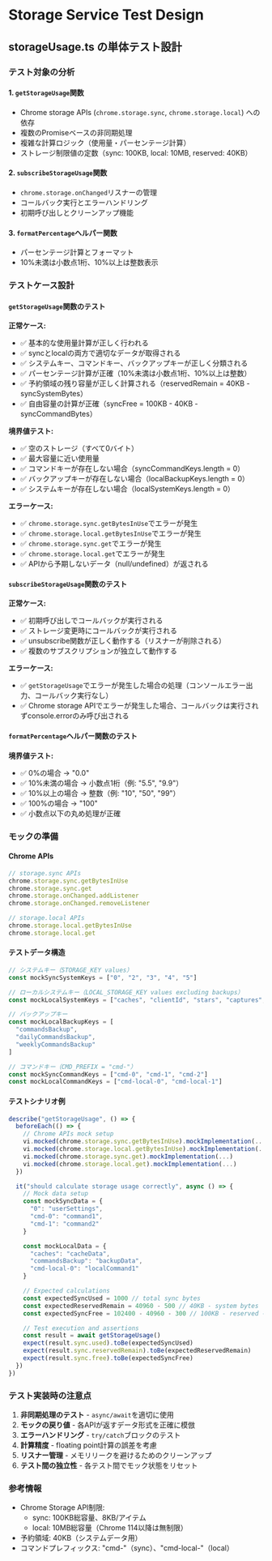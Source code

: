 # Storage Service Test Design

## storageUsage.ts の単体テスト設計

### テスト対象の分析

#### 1. `getStorageUsage`関数

- Chrome storage APIs (`chrome.storage.sync`, `chrome.storage.local`) への依存
- 複数のPromiseベースの非同期処理
- 複雑な計算ロジック（使用量・パーセンテージ計算）
- ストレージ制限値の定数（sync: 100KB, local: 10MB, reserved: 40KB）

#### 2. `subscribeStorageUsage`関数

- `chrome.storage.onChanged`リスナーの管理
- コールバック実行とエラーハンドリング
- 初期呼び出しとクリーンアップ機能

#### 3. `formatPercentage`ヘルパー関数

- パーセンテージ計算とフォーマット
- 10%未満は小数点1桁、10%以上は整数表示

### テストケース設計

#### `getStorageUsage`関数のテスト

**正常ケース:**

- ✅ 基本的な使用量計算が正しく行われる
- ✅ syncとlocalの両方で適切なデータが取得される
- ✅ システムキー、コマンドキー、バックアップキーが正しく分類される
- ✅ パーセンテージ計算が正確（10%未満は小数点1桁、10%以上は整数）
- ✅ 予約領域の残り容量が正しく計算される（reservedRemain = 40KB - syncSystemBytes）
- ✅ 自由容量の計算が正確（syncFree = 100KB - 40KB - syncCommandBytes）

**境界値テスト:**

- ✅ 空のストレージ（すべて0バイト）
- ✅ 最大容量に近い使用量
- ✅ コマンドキーが存在しない場合（syncCommandKeys.length = 0）
- ✅ バックアップキーが存在しない場合（localBackupKeys.length = 0）
- ✅ システムキーが存在しない場合（localSystemKeys.length = 0）

**エラーケース:**

- ✅ `chrome.storage.sync.getBytesInUse`でエラーが発生
- ✅ `chrome.storage.local.getBytesInUse`でエラーが発生
- ✅ `chrome.storage.sync.get`でエラーが発生
- ✅ `chrome.storage.local.get`でエラーが発生
- ✅ APIから予期しないデータ（null/undefined）が返される

#### `subscribeStorageUsage`関数のテスト

**正常ケース:**

- ✅ 初期呼び出しでコールバックが実行される
- ✅ ストレージ変更時にコールバックが実行される
- ✅ unsubscribe関数が正しく動作する（リスナーが削除される）
- ✅ 複数のサブスクリプションが独立して動作する

**エラーケース:**

- ✅ `getStorageUsage`でエラーが発生した場合の処理（コンソールエラー出力、コールバック実行なし）
- ✅ Chrome storage APIでエラーが発生した場合、コールバックは実行されずconsole.errorのみ呼び出される

#### `formatPercentage`ヘルパー関数のテスト

**境界値テスト:**

- ✅ 0%の場合 → "0.0"
- ✅ 10%未満の場合 → 小数点1桁（例: "5.5", "9.9"）
- ✅ 10%以上の場合 → 整数（例: "10", "50", "99"）
- ✅ 100%の場合 → "100"
- ✅ 小数点以下の丸め処理が正確

### モックの準備

#### Chrome APIs

```typescript
// storage.sync APIs
chrome.storage.sync.getBytesInUse
chrome.storage.sync.get
chrome.storage.onChanged.addListener
chrome.storage.onChanged.removeListener

// storage.local APIs
chrome.storage.local.getBytesInUse
chrome.storage.local.get
```

#### テストデータ構造

```typescript
// システムキー（STORAGE_KEY values）
const mockSyncSystemKeys = ["0", "2", "3", "4", "5"]

// ローカルシステムキー（LOCAL_STORAGE_KEY values excluding backups）
const mockLocalSystemKeys = ["caches", "clientId", "stars", "captures", ...]

// バックアップキー
const mockLocalBackupKeys = [
  "commandsBackup",
  "dailyCommandsBackup",
  "weeklyCommandsBackup"
]

// コマンドキー（CMD_PREFIX = "cmd-"）
const mockSyncCommandKeys = ["cmd-0", "cmd-1", "cmd-2"]
const mockLocalCommandKeys = ["cmd-local-0", "cmd-local-1"]
```

#### テストシナリオ例

```typescript
describe("getStorageUsage", () => {
  beforeEach(() => {
    // Chrome APIs mock setup
    vi.mocked(chrome.storage.sync.getBytesInUse).mockImplementation(...)
    vi.mocked(chrome.storage.local.getBytesInUse).mockImplementation(...)
    vi.mocked(chrome.storage.sync.get).mockImplementation(...)
    vi.mocked(chrome.storage.local.get).mockImplementation(...)
  })

  it("should calculate storage usage correctly", async () => {
    // Mock data setup
    const mockSyncData = {
      "0": "userSettings",
      "cmd-0": "command1",
      "cmd-1": "command2"
    }

    const mockLocalData = {
      "caches": "cacheData",
      "commandsBackup": "backupData",
      "cmd-local-0": "localCommand1"
    }

    // Expected calculations
    const expectedSyncUsed = 1000 // total sync bytes
    const expectedReservedRemain = 40960 - 500 // 40KB - system bytes
    const expectedSyncFree = 102400 - 40960 - 300 // 100KB - reserved - commands

    // Test execution and assertions
    const result = await getStorageUsage()
    expect(result.sync.used).toBe(expectedSyncUsed)
    expect(result.sync.reservedRemain).toBe(expectedReservedRemain)
    expect(result.sync.free).toBe(expectedSyncFree)
  })
})
```

### テスト実装時の注意点

1. **非同期処理のテスト** - `async/await`を適切に使用
2. **モックの戻り値** - 各APIが返すデータ形式を正確に模倣
3. **エラーハンドリング** - `try/catch`ブロックのテスト
4. **計算精度** - floating point計算の誤差を考慮
5. **リスナー管理** - メモリリークを避けるためのクリーンアップ
6. **テスト間の独立性** - 各テスト間でモック状態をリセット

### 参考情報

- Chrome Storage API制限:
  - sync: 100KB総容量、8KB/アイテム
  - local: 10MB総容量（Chrome 114以降は無制限）
- 予約領域: 40KB（システムデータ用）
- コマンドプレフィックス: "cmd-"（sync）、"cmd-local-"（local）
